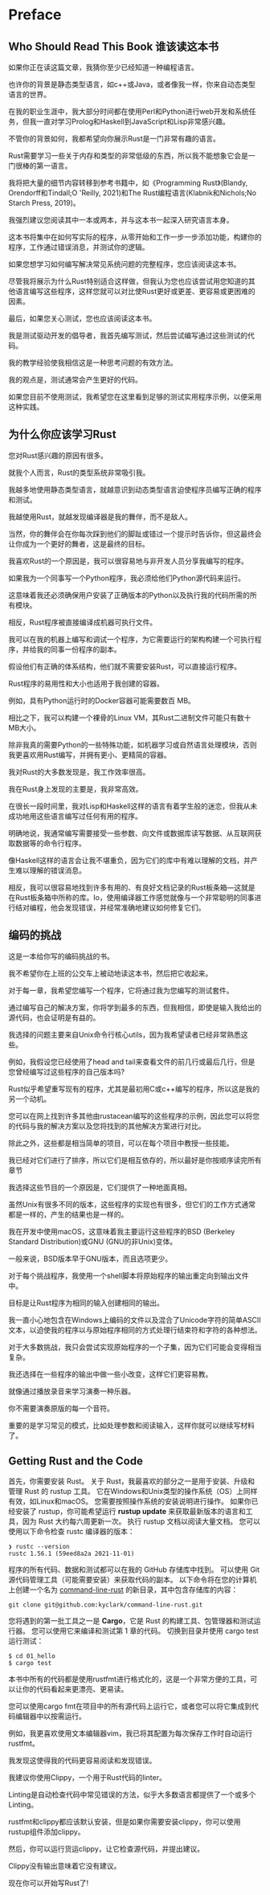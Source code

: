 # Preface



## Who Should Read This Book 谁该读这本书


如果你正在读这篇文章，我猜你至少已经知道一种编程语言。

也许你的背景是静态类型语言，如c++或Java，或者像我一样，你来自动态类型语言的世界。

在我的职业生涯中，我大部分时间都在使用Perl和Python进行web开发和系统任务，但我一直对学习Prolog和Haskell到JavaScript和Lisp非常感兴趣。

不管你的背景如何，我都希望向你展示Rust是一门非常有趣的语言。



Rust需要学习一些关于内存和类型的非常低级的东西，所以我不能想象它会是一门很棒的第一语言。

我将把大量的细节内容转移到参考书籍中，如《Programming Rust》(Blandy, Orendorff和Tindall;O 'Reilly, 2021)和The Rust编程语言(Klabnik和Nichols;No Starch Press, 2019)。

我强烈建议您阅读其中一本或两本，并与这本书一起深入研究语言本身。

这本书将集中在如何写实际的程序，从零开始和工作一步一步添加功能，构建你的程序，工作通过错误消息，并测试你的逻辑。

如果您想学习如何编写解决常见系统问题的完整程序，您应该阅读这本书。

尽管我将展示为什么Rust特别适合这样做，但我认为您也应该尝试用您知道的其他语言编写这些程序，这样您就可以对比使Rust更好或更差、更容易或更困难的因素。



最后，如果您关心测试，您也应该阅读这本书。

我是测试驱动开发的倡导者，我首先编写测试，然后尝试编写通过这些测试的代码。

我的教学经验使我相信这是一种思考问题的有效方法。

我的观点是，测试通常会产生更好的代码。

如果您目前不使用测试，我希望您在这里看到足够的测试实用程序示例，以便采用这种实践。

## 为什么你应该学习Rust

您对Rust感兴趣的原因有很多。

就我个人而言，Rust的类型系统非常吸引我。

我越多地使用静态类型语言，就越意识到动态类型语言迫使程序员编写正确的程序和测试。

我越使用Rust，就越发现编译器是我的舞伴，而不是敌人。

当然，你的舞伴会在你每次踩到他们的脚趾或错过一个提示时告诉你，但这最终会让你成为一个更好的舞者，这是最终的目标。



我喜欢Rust的一个原因是，我可以很容易地与非开发人员分享我编写的程序。

如果我为一个同事写一个Python程序，我必须给他们Python源代码来运行。

这意味着我还必须确保用户安装了正确版本的Python以及执行我的代码所需的所有模块。

相反，Rust程序被直接编译成机器可执行文件。

我可以在我的机器上编写和调试一个程序，为它需要运行的架构构建一个可执行程序，并给我的同事一份程序的副本。

假设他们有正确的体系结构，他们就不需要安装Rust，可以直接运行程序。

Rust程序的易用性和大小也适用于我创建的容器。

例如，具有Python运行时的Docker容器可能需要数百 MB。

相比之下，我可以构建一个裸骨的Linux VM，其Rust二进制文件可能只有数十 MB大小。

除非我真的需要Python的一些特殊功能，如机器学习或自然语言处理模块，否则我更喜欢用Rust编写，并拥有更小、更精简的容器。

我对Rust的大多数发现是，我工作效率很高。

我在Rust身上发现的主要是，我非常高效。

在很长一段时间里，我对Lisp和Haskell这样的语言有着学生般的迷恋，但我从未成功地用这些语言编写过任何有用的程序。

明确地说，我通常编写需要接受一些参数、向文件或数据库读写数据、从互联网获取数据等的命令行程序。

像Haskell这样的语言会让我不堪重负，因为它们的库中有难以理解的文档，并产生难以理解的错误消息。

相反，我可以很容易地找到许多有用的、有良好文档记录的Rust板条箱—这就是在Rust板条箱中所称的库。Io，使用编译器工作感觉就像与一个非常聪明的同事进行结对编程，他会发现错误，并经常准确地建议如何修复它们。

## 编码的挑战

这是一本给你写的编码挑战的书。

我不希望你在上班的公交车上被动地读这本书，然后把它收起来。

对于每一章，我希望您编写一个程序，它将通过我为您编写的测试套件。

通过编写自己的解决方案，你将学到最多的东西，但我相信，即使是输入我给出的源代码，也会证明是有益的。

我选择的问题主要来自Unix命令行核心utils，因为我希望读者已经非常熟悉这些。

例如，我假设您已经使用了head and tail来查看文件的前几行或最后几行，但是您曾经编写过这些程序的自己版本吗?

Rust似乎希望重写现有的程序，尤其是最初用C或c++编写的程序，所以这是我的另一个动机。

您可以在网上找到许多其他由rustacean编写的这些程序的示例，因此您可以将您的代码与我的解决方案以及您将找到的其他解决方案进行对比。

除此之外，这些都是相当简单的项目，可以在每个项目中教授一些技能。

我已经对它们进行了排序，所以它们是相互依存的，所以最好是你按顺序读完所有章节

我选择这些节目的一个原因是，它们提供了一种地面真相。

虽然Unix有很多不同的版本，这些程序的实现也有很多，但它们的工作方式通常都是一样的，产生的结果也是一样的。

我在开发中使用macOS，这意味着我主要运行这些程序的BSD (Berkeley Standard Distribution)或GNU (GNU的非Unix)变体。

一般来说，BSD版本早于GNU版本，而且选项更少。

对于每个挑战程序，我使用一个shell脚本将原始程序的输出重定向到输出文件中。

目标是让Rust程序为相同的输入创建相同的输出。

我一直小心地包含在Windows上编码的文件以及混合了Unicode字符的简单ASCII文本，以迫使我的程序以与原始程序相同的方式处理行结束符和字符的各种想法。

对于大多数挑战，我只会尝试实现原始程序的一个子集，因为它们可能会变得相当复杂。

我还选择在一些程序的输出中做一些小改变，这样它们更容易教。

就像通过播放录音来学习演奏一种乐器。

你不需要演奏原版的每一个音符。

重要的是学习常见的模式，比如处理参数和阅读输入，这样你就可以继续写材料了。


## Getting Rust and the Code

首先，你需要安装 Rust。
关于 Rust，我最喜欢的部分之一是用于安装、升级和管理 Rust 的 rustup 工具。
它在Windows和Unix类型的操作系统（OS）上同样有效，如Linux和macOS。
您需要按照操作系统的安装说明进行操作。
如果你已经安装了 rustup，你可能希望运行 **rustup update** 来获取最新版本的语言和工具，因为 Rust 大约每六周更新一次。
执行 rustup 文档以阅读大量文档。
您可以使用以下命令检查 rustc 编译器的版本：

``` shell
❯ rustc --version
rustc 1.56.1 (59eed8a2a 2021-11-01)
```

程序的所有代码、数据和测试都可以在我的 GitHub 存储库中找到。
可以使用 Git 源代码管理工具（可能需要安装）来获取代码的副本。
以下命令将在您的计算机上创建一个名为 [command-line-rust](https://github.com/kyclark/command-line-rust) 的新目录，其中包含存储库的内容：

```
git clone git@github.com:kyclark/command-line-rust.git
```

您将遇到的第一批工具之一是 **Cargo**，它是 Rust 的构建工具、包管理器和测试运行器。
您可以使用它来编译和测试第 1 章的代码。
切换到目录并使用 cargo test 运行测试：

```
$ cd 01_hello
$ cargo test
```

本书中所有的代码都是使用rustfmt进行格式化的，这是一个非常方便的工具，可以让你的代码看起来更漂亮、更易读。

您可以使用cargo fmt在项目中的所有源代码上运行它，或者您可以将它集成到代码编辑器中以按需运行。

例如，我更喜欢使用文本编辑器vim，我已将其配置为每次保存工作时自动运行rustfmt。

我发现这使得我的代码更容易阅读和发现错误。



我建议你使用Clippy，一个用于Rust代码的linter。

Linting是自动检查代码中常见错误的方法，似乎大多数语言都提供了一个或多个Linting。

rustfmt和clippy都应该默认安装，但是如果你需要安装clippy，你可以使用rustup组件添加clippy。

然后，你可以运行货运clippy，让它检查源代码，并提出建议。

Clippy没有输出意味着它没有建议。



现在你可以开始写Rust了!
